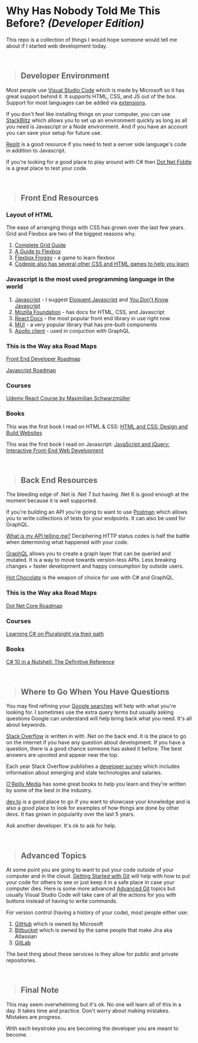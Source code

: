 # Why Has Nobody Told Me This Before? ***(Developer Edition)***

This repo is a collection of things I would hope someone would tell me about if I started web development today.

<br/>

> ## Developer Environment

Most people use [Visual Studio Code](https://code.visualstudio.com/) which is made by Microsoft so it has great support behind it. It supports HTML, CSS, and JS out of the box. Support for most languages can be added via [extensions](https://code.visualstudio.com/docs/editor/extension-marketplace#:~:text=VS%20Code%20extensions%20let%20you,APIs%20used%20by%20VS%20Code.).

If you don't feel like installing things on your computer, you can use [StackBlitz](https://stackblitz.com/) which allows you to set up an environment quickly as long as all you need is Javascript or a Node environment. And if you have an account you can save your setup for future use.

[Replit](https://replit.com/languages/csharp) is a good resource if you need to test a server side language's code in addition to Javascript.

If you're looking for a good place to play around with C# then [Dot Net Fiddle](https://dotnetfiddle.net/) is a great place to test your code.

<br/>

> ## Front End Resources

### **Layout of HTML**

The ease of arranging things with CSS has grown over the last few years. Grid and Flexbox are two of the biggest reasons why.

1. [Complete Grid Guide](https://css-tricks.com/snippets/css/complete-guide-grid/)
1. [A Guide to Flexbox](https://css-tricks.com/snippets/css/a-guide-to-flexbox/)
1. [Flexbox Froggy](https://flexboxfroggy.com/) - a game to learn flexbox
1. [Codepip also has several other CSS and HTML games to help you learn](https://codepip.com/games/)

### **Javascript is the most used programming language in the world**

1. [Javascript](https://www.javascript.com/resources) - I suggest [Eloquent Javascript](https://eloquentjavascript.net/) and [You Don't Know Javascript](https://github.com/getify/You-Dont-Know-JS)
1. [Mozilla Foundation](https://developer.mozilla.org/en-US/) - has docs for HTML, CSS, and Javascript
1. [React Docs](https://reactjs.org/) - the most popular front end library in use right now
1. [MUI](https://mui.com/material-ui/getting-started/overview/) - a very popular library that has pre-built components
1. [Apollo client](https://www.apollographql.com/docs/react/) - used in conjuction with GraphQL

### **This is the Way aka Road Maps**

[Front End Developer Roadmap](https://roadmap.sh/frontend/)

[Javascript Roadmap](https://roadmap.sh/javascript/)

### **Courses**

[Udemy React Course by Maximilian Schwarzmüller](https://www.udemy.com/course/react-the-complete-guide-incl-redux/)

### **Books**

This was the first book I read on HTML & CSS: [HTML and CSS: Design and Build Websites](https://www.barnesandnoble.com/w/html-and-css-jon-duckett/1111446793?ean=9781118008188)

This was the first book I read on Javascript: [JavaScript and jQuery: Interactive Front-End Web Development](https://www.barnesandnoble.com/w/javascript-and-jquery-jon-duckett/1119294449?ean=9781118531648)

<br/>

> ## Back End Resources

The bleeding edge of .Net is .Net 7 but having .Net 6 is good enough at the moment because it is well supported.

If you're building an API you're going to want to use [Postman](https://www.postman.com/) which allows you to write collections of tests for your endpoints. It can also be used for GraphQL.

[What is my API telling me?](https://developer.mozilla.org/en-US/docs/Web/HTTP/Status) Deciphering HTTP status codes is half the battle when determining what happened with your code.

[GraphQL](https://graphql.org/) allows you to create a graph layer that can be queried and mutated. It is a way to move towards version-less APIs. Less breaking changes = faster development and happy consumption by outside users.

[Hot Chocolate](https://chillicream.com/docs/hotchocolate) is the weapon of choice for use with C# and GraphQL.

### **This is the Way aka Road Maps**

[Dot Net Core Roadmap](https://roadmap.sh/aspnet-core/)

### **Courses**

[Learning C# on Pluralsight via their path](https://www.pluralsight.com/paths/csharp)

### **Books**

[C# 10 in a Nutshell: The Definitive Reference](https://www.barnesandnoble.com/w/c-10-in-a-nutshell-joseph-albahari/1140530175)

<br/>

> ## Where to Go When You Have Questions

You may find refining your [Google searches](https://support.google.com/websearch/answer/2466433?hl=en) will help with what you're looking for. I sometimes use the extra query terms but usually asking questions Google can understand will help bring back what you need. It's all about keywords. 

[Stack Overflow](https://stackoverflow.com/) is written in with .Net on the back end. It is the place to go on the internet if you have any question about development. If you have a question, there is a good chance someone has asked it before. The best answers are upvoted and appear near the top.

Each year Stack Overflow publishes a [developer survey](https://survey.stackoverflow.co/2022/) which includes information about emerging and stale technologies and salaries.

[O'Reilly Media](https://www.oreilly.com/search/?q=books&type=article&type=book&type=journal) has some great books to help you learn and they're written by some of the best in the industry.

[dev.to](https://dev.to/) is a good place to go if you want to showcase your knowledge and is also a good place to look for examples of how things are done by other devs. It has grown in popularity over the last 5 years.

Ask another developer. It's ok to ask for help.

<br/>

> ## Advanced Topics

At some point you are going to want to put your code outside of your computer and in the cloud. [Getting Started with Git](https://docs.github.com/en/get-started/quickstart/git-and-github-learning-resources) will help with how to put your code for others to see or just keep it in a safe place in case your computer dies. Here is some more advanced [Advanced Git](https://git-scm.com/) topics but usually Visual Studio Code will take care of all the actions for you with buttons instead of having to write commands.

For version control (having a history of your code), most people either use:
1. [GitHub](https://github.com/) which is owned by Microsoft 
1. [Bitbucket](https://bitbucket.org/product) which is owned by the same people that make Jira aka Atlassian
1. [GitLab](https://about.gitlab.com/)

The best thing about these services is they allow for public and private repositories.

<br/>

> ## Final Note

This may seem overwhelming but it's ok. No one will learn all of this in a day. It takes time and practice. Don't worry about making mistakes. Mistakes are progress.

With each keystroke you are becoming the developer you are meant to become.